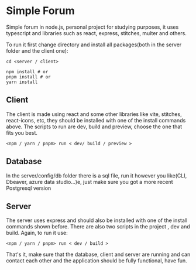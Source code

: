 # Simple Forum
Simple forum in node.js, personal project for studying purposes, it uses typescript and libraries such as react, express, stitches, multer and others.

To run it first change directory and install all packages(both in the server folder and the client one):

```
cd <server / client>
```
```
npm install # or
pnpm install # or
yarn install
```

## Client
The client is made using react and some other libraries like vite, stitches, react-icons, etc, they should be installed with one of the install commands above. The scripts to run are dev, build and preview, choose the one that fits you best.
```
<npm / yarn / pnpm> run < dev/ build / preview >
```
## Database
In the server/config/db folder there is a sql file, run it however you like(CLI, Dbeaver, azure data studio...)e, just make sure you got a more recent Postgresql version

## Server
The server uses express and should also be installed with one of the install commands shown before. There are also two scripts in the project , dev and build.
Again, to run it use:
```
<npm / yarn / pnpm> run < dev / build >
```
That's it, make sure that the database, client and server are running and can contact each other and the application should be fully functional, have fun.
